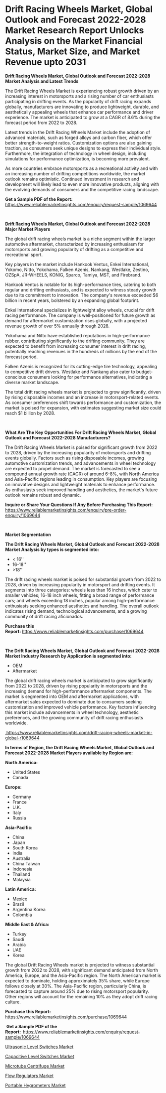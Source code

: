 <p><h1>Drift Racing Wheels Market, Global Outlook and Forecast 2022-2028 Market Research Report Unlocks Analysis on the Market Financial Status, Market Size, and Market Revenue upto 2031</h1></p><p><strong>Drift Racing Wheels Market, Global Outlook and Forecast 2022-2028 Market Analysis and Latest Trends</strong></p>
<p><p>The Drift Racing Wheels Market is experiencing robust growth driven by an increasing interest in motorsports and a rising number of car enthusiasts participating in drifting events. As the popularity of drift racing expands globally, manufacturers are innovating to produce lightweight, durable, and aesthetically appealing wheels that enhance car performance and driver experience. The market is anticipated to grow at a CAGR of 8.6% during the forecast period from 2022 to 2028.</p><p>Latest trends in the Drift Racing Wheels Market include the adoption of advanced materials, such as forged alloys and carbon fiber, which offer better strength-to-weight ratios. Customization options are also gaining traction, as consumers seek unique designs to express their individual style. Furthermore, the integration of technology in wheel design, including simulations for performance optimization, is becoming more prevalent. </p><p>As more countries embrace motorsports as a recreational activity and with an increasing number of drifting competitions worldwide, the market outlook remains optimistic. Continued investment in research and development will likely lead to even more innovative products, aligning with the evolving demands of consumers and the competitive racing landscape.</p></p>
<p><strong>Get a Sample PDF of the Report:&nbsp;</strong> <a href="https://www.reliablemarketinsights.com/enquiry/request-sample/1069644?utm_campaign=1393&utm_medium=2&utm_source=Github&utm_content=ia&utm_term=18102024&utm_id=drift-racing-wheels-market-global-outlook-and-forecast-2022-2028">https://www.reliablemarketinsights.com/enquiry/request-sample/1069644</a></p>
<p>&nbsp;</p>
<p><strong>Drift Racing Wheels Market, Global Outlook and Forecast 2022-2028 Major Market Players</strong></p>
<p><p>The global drift racing wheels market is a niche segment within the larger automotive aftermarket, characterized by increasing enthusiasm for motorsports and growing popularity of drifting as a competitive and recreational sport. </p><p>Key players in the market include Hankook Ventus, Enkei International, Yokomo, Nitto, Yokohama, Falken Azenis, Nankang, Westlake, Zestino, OZSpA, JR-WHEELS, KONIG, Sparco, Tamiya, MST, and Firebrand. </p><p>Hankook Ventus is notable for its high-performance tires, catering to both regular and drifting enthusiasts, and is expected to witness steady growth due to its commitment to innovation. The company's revenue exceeded $6 billion in recent years, bolstered by an expanding global footprint.</p><p>Enkei International specializes in lightweight alloy wheels, crucial for drift racing performance. The company is well-positioned for future growth as demand for aftermarket customization rises globally, with a projected revenue growth of over 5% annually through 2028.</p><p>Yokohama and Nitto have established reputations in high-performance rubber, contributing significantly to the drifting community. They are expected to benefit from increasing consumer interest in drift racing, potentially reaching revenues in the hundreds of millions by the end of the forecast period.</p><p>Falken Azenis is recognized for its cutting-edge tire technology, appealing to competitive drift drivers. Westlake and Nankang also cater to budget-conscious consumers looking for performance alternatives, indicating a diverse market landscape.</p><p>The total drift racing wheels market is projected to grow significantly, driven by rising disposable incomes and an increase in motorsport-related events. As consumer preferences shift towards performance and customization, the market is poised for expansion, with estimates suggesting market size could reach $1 billion by 2028.</p></p>
<p>&nbsp;</p>
<p><strong>What Are The Key Opportunities For Drift Racing Wheels Market, Global Outlook and Forecast 2022-2028 Manufacturers?</strong></p>
<p><p>The Drift Racing Wheels Market is poised for significant growth from 2022 to 2028, driven by the increasing popularity of motorsports and drifting events globally. Factors such as rising disposable incomes, growing automotive customization trends, and advancements in wheel technology are expected to propel demand. The market is forecasted to see a compound annual growth rate (CAGR) of around 6-8%, with North America and Asia-Pacific regions leading in consumption. Key players are focusing on innovative designs and lightweight materials to enhance performance. As enthusiasts seek improved handling and aesthetics, the market's future outlook remains robust and dynamic.</p></p>
<p><strong>Inquire or Share Your Questions If Any Before Purchasing This Report:</strong> <a href="https://www.reliablemarketinsights.com/enquiry/pre-order-enquiry/1069644?utm_campaign=1393&utm_medium=2&utm_source=Github&utm_content=ia&utm_term=18102024&utm_id=drift-racing-wheels-market-global-outlook-and-forecast-2022-2028">https://www.reliablemarketinsights.com/enquiry/pre-order-enquiry/1069644</a></p>
<p>&nbsp;</p>
<p><strong>Market Segmentation</strong></p>
<p><strong>The Drift Racing Wheels Market, Global Outlook and Forecast 2022-2028 Market Analysis by types is segmented into:</strong></p>
<p><ul><li>< 16''</li><li>16-18''</li><li>>18''</li></ul></p>
<p><p>The drift racing wheels market is poised for substantial growth from 2022 to 2028, driven by increasing popularity in motorsport and drifting events. It segments into three categories: wheels less than 16 inches, which cater to smaller vehicles; 16-18 inch wheels, fitting a broad range of performance cars; and wheels exceeding 18 inches, popular among high-performance enthusiasts seeking enhanced aesthetics and handling. The overall outlook indicates rising demand, technological advancements, and a growing community of drift racing aficionados.</p></p>
<p><strong>Purchase this Report:&nbsp;</strong><a href="https://www.reliablemarketinsights.com/purchase/1069644?utm_campaign=1393&utm_medium=2&utm_source=Github&utm_content=ia&utm_term=18102024&utm_id=drift-racing-wheels-market-global-outlook-and-forecast-2022-2028">https://www.reliablemarketinsights.com/purchase/1069644</a></p>
<p>&nbsp;</p>
<p><strong>The Drift Racing Wheels Market, Global Outlook and Forecast 2022-2028 Market Industry Research by Application is segmented into:</strong></p>
<p><ul><li>OEM</li><li>Aftermarket</li></ul></p>
<p><p>The global drift racing wheels market is anticipated to grow significantly from 2022 to 2028, driven by rising popularity in motorsports and the increasing demand for high-performance aftermarket components. The market is segmented into OEM and aftermarket applications, with aftermarket sales expected to dominate due to consumers seeking customization and improved vehicle performance. Key factors influencing this market include advancements in wheel technology, aesthetic preferences, and the growing community of drift racing enthusiasts worldwide.</p></p>
<p><a href="https://www.reliablemarketinsights.com/drift-racing-wheels-market-in-global-r1069644?utm_campaign=1393&utm_medium=2&utm_source=Github&utm_content=ia&utm_term=18102024&utm_id=drift-racing-wheels-market-global-outlook-and-forecast-2022-2028">&nbsp;https://www.reliablemarketinsights.com/drift-racing-wheels-market-in-global-r1069644</a></p>
<p><strong>In terms of Region, the Drift Racing Wheels Market, Global Outlook and Forecast 2022-2028 Market Players available by Region are:</strong></p>
<p>
    <p> <strong> North America: </strong>
        <ul>
            <li>United States</li>
            <li>Canada</li>
        </ul>
        </p> 
    <p> <strong> Europe: </strong>
        <ul>
            <li>Germany</li>
            <li>France</li>
            <li>U.K.</li>
            <li>Italy</li>
            <li>Russia</li>
        </ul>
        </p> 
    <p> <strong> Asia-Pacific: </strong>
        <ul>
            <li>China</li>
            <li>Japan</li>
            <li>South Korea</li>
            <li>India</li>
            <li>Australia</li>
            <li>China Taiwan</li>
            <li>Indonesia</li>
            <li>Thailand</li>
            <li>Malaysia</li>
        </ul>
        </p> 
    <p> <strong> Latin America: </strong>
        <ul>
            <li>Mexico</li>
            <li>Brazil</li>
            <li>Argentina Korea</li>
            <li>Colombia</li>
        </ul>
        </p> 
    <p> <strong> Middle East & Africa: </strong>
        <ul>
            <li>Turkey</li>
            <li>Saudi</li>
            <li>Arabia</li>
            <li>UAE</li>
            <li>Korea</li>
        </ul>
    </p>
    </p>
<p><p>The global Drift Racing Wheels market is projected to witness substantial growth from 2022 to 2028, with significant demand anticipated from North America, Europe, and the Asia-Pacific region. The North American market is expected to dominate, holding approximately 35% share, while Europe follows closely at 30%. The Asia-Pacific region, particularly China, is forecasted to capture around 25% due to rising motorsport popularity. Other regions will account for the remaining 10% as they adopt drift racing culture.</p></p>
<p><strong>Purchase this Report: </strong><a href="https://www.reliablemarketinsights.com/purchase/1069644?utm_campaign=1393&utm_medium=2&utm_source=Github&utm_content=ia&utm_term=18102024&utm_id=drift-racing-wheels-market-global-outlook-and-forecast-2022-2028">https://www.reliablemarketinsights.com/purchase/1069644</a></p>
<p>&nbsp;<strong>Get a Sample PDF of the Report:&nbsp;&nbsp;</strong><a href="https://www.reliablemarketinsights.com/enquiry/request-sample/1069644?utm_campaign=1393&utm_medium=2&utm_source=Github&utm_content=ia&utm_term=18102024&utm_id=drift-racing-wheels-market-global-outlook-and-forecast-2022-2028">https://www.reliablemarketinsights.com/enquiry/request-sample/1069644</a></p>
<p><strong></strong></p>
<p><p><a href="https://www.linkedin.com/pulse/surfing-ultrasonic-level-switches-wave-riding-market-currents-vpzvf?utm_campaign=1393&utm_medium=2&utm_source=Github&utm_content=ia&utm_term=18102024&utm_id=drift-racing-wheels-market-global-outlook-and-forecast-2022-2028">Ultrasonic Level Switches Market</a></p><p><a href="https://www.linkedin.com/pulse/future-innovation-global-capacitive-level-switches-market-growth-npwzf?utm_campaign=1393&utm_medium=2&utm_source=Github&utm_content=ia&utm_term=18102024&utm_id=drift-racing-wheels-market-global-outlook-and-forecast-2022-2028">Capacitive Level Switches Market</a></p><p><a href="https://issuu.com/reportprime-2/docs/microtube-centrifuge-market-size-20_229cd65a403290?utm_campaign=1393&utm_medium=2&utm_source=Github&utm_content=ia&utm_term=18102024&utm_id=drift-racing-wheels-market-global-outlook-and-forecast-2022-2028">Microtube Centrifuge Market</a></p><p><a href="https://www.linkedin.com/pulse/flow-regulators-industry-sector-new-technologies-market-fj2uf?utm_campaign=1393&utm_medium=2&utm_source=Github&utm_content=ia&utm_term=18102024&utm_id=drift-racing-wheels-market-global-outlook-and-forecast-2022-2028">Flow Regulators Market</a></p><p><a href="https://www.linkedin.com/pulse/portable-hygrometers-market-ecosystem-competitive-landscape-m2btf?utm_campaign=1393&utm_medium=2&utm_source=Github&utm_content=ia&utm_term=18102024&utm_id=drift-racing-wheels-market-global-outlook-and-forecast-2022-2028">Portable Hygrometers Market</a></p></p>